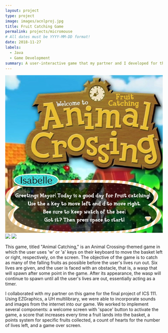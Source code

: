 ```yaml
---
layout: project
type: project
image: images/acnlproj.jpg
title: Fruit Catching Game
permalink: projects/micromouse
# All dates must be YYYY-MM-DD format!
date: 2018-11-27
labels:
  - Java
  - Game Development
summary: A user-interactive game that my partner and I developed for the final project in ICS 111.
---
```


<div class="ui small rounded images">
  <img class="ui image" src="../images/gameintro.png">
  <img class="ui image" src="../images/gameplay.jpg">
  <img class="ui image" src="../images/gameending.jpg">
</div>

This game, titled "Animal Catching," is an Animal Crossing-themed game in which the user uses 'w' or 'a' keys on their keyboard to move the basket left or right, respectively, on the screen. The objective of the game is to catch as many of the falling fruits as possible before the user's lives run out. Six lives are given, and the user is faced with an obstacle, that is, a wasp that will spawn after some point in the game. After its appearance, the wasp will continue to spawn until all the user's lives are out, essentially acting as a timer.

I collaborated with my partner on this game for the final project of ICS 111. Using EZGraphics, a UH multilibrary, we were able to incorporate sounds and images from the internet into our game. We worked to implement several components: a welcome screen with 'space' button to activate the game, a score that increases every time a fruit lands into the basket, a points system for specific fruits collected, a count of hearts for the number of lives left, and a game over screen. 

